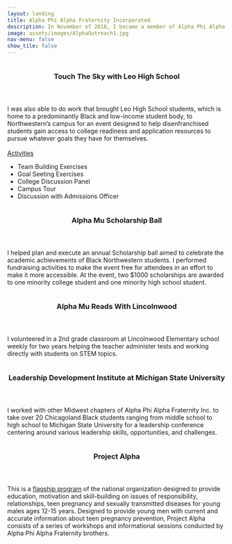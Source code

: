 ```yaml
---
layout: landing
title: Alpha Phi Alpha Fraternity Incorporated
description: In November of 2018, I became a member of Alpha Phi Alpha Fraternity Incorporated, a historically Black Greek Lettered Organization, while at Northwestern University. This organization, founded in 1906 at Cornell University, is dedicated to developing leaders, promoting brotherhood and academic excellence, while providing service and advocacy for our communities. This page highlights some of the outreach efforts I have been involved in as part of my time in the fraternity.
image: assets/images/AlphaOutreach1.jpg
nav-menu: false
show_tile: false
---
```


<!-- Main -->
<div id="main">

<!-- One -->
<!-- <section id="one">
	<div class="inner">
		<header class="major">
			<h2>Sed amet aliquam</h2>
		</header>
		<p>Nullam et orci eu lorem consequat tincidunt vivamus et sagittis magna sed nunc rhoncus condimentum sem. In efficitur ligula tate urna. Maecenas massa vel lacinia pellentesque lorem ipsum dolor. Nullam et orci eu lorem consequat tincidunt. Vivamus et sagittis libero. Nullam et orci eu lorem consequat tincidunt vivamus et sagittis magna sed nunc rhoncus condimentum sem. In efficitur ligula tate urna.</p>
	</div>
</section> -->

<!-- Two -->
<section id="two" class="spotlights">
	<section>
		<a>
			<img src="{% link assets/images/Picture1.jpg %}" alt="" data-position="center center" />
		</a>
		<div class="content">
			<div class="inner">
				<header class="major">
					<h3>Touch The Sky with Leo High School</h3>
				</header>
				<p>I was also able to do work that brought Leo High School students, which is home to a predominantly Black and low-income student body, to Northwestern’s campus for an event designed to help disenfranchised students gain access to college readiness and application resources to pursue whatever goals they have for themselves. <br><br>
                <u>Activities</u>
                <ul>
			        <li>Team Building Exercises</li>
			        <li>Goal Seeting Exercises</li>
                    <li>College Discussion Panel</li>
			        <li>Campus Tour</li>
                    <li>Discussion with Admissions Officer</li>
		        </ul>
                </p>
			</div>
		</div>
	</section>
	<section>
		<a>
			<img src="{% link assets/images/scholarshipball.jpg %}" alt="" data-position="top center" />
		</a>
		<div class="content">
			<div class="inner">
				<header class="major">
					<h3>Alpha Mu Scholarship Ball</h3>
				</header>
				<p>I helped plan and execute an annual Scholarship ball aimed to celebrate the academic achievements of Black Northwestern students. I performed fundraising activities to make the event free for attendees in an effort to make it more accessible. At the event, two $1000 scholarships are awarded to one minority college student and one minority high school student.</p>
			</div>
		</div>
	</section>
	<section>
		<a>
			<img src="{% link assets/images/lincolnwood.jpg %}" alt="" data-position="25% 25%" />
		</a>
		<div class="content">
			<div class="inner">
				<header class="major">
					<h3>Alpha Mu Reads With Lincolnwood</h3>
				</header>
				<p>I volunteered in a 2nd grade classroom at Lincolnwood Elementary school weekly for two years helping the teacher administer tests and working directly with students on STEM topics.</p>
			</div>
		</div>
	</section>
	<section>
		<a>
			<img src="{% link assets/images/ldi.jpg %}" alt="" data-position="top center" />
		</a>
		<div class="content">
			<div class="inner">
				<header class="major">
					<h3>Leadership Development Institute at Michigan State University</h3>
				</header>
				<p>I worked with other Midwest chapters of Alpha Phi Alpha Fraternity Inc. to take over 20 Chicagoland Black students ranging from middle school to high school to Michigan State University for a leadership conference centering around various leadership skills, opportunities, and challenges. </p>
			</div>
		</div>
	</section>
    <section>
		<a>
			<img src="{% link assets/images/projectalpha.jpeg %}" alt="" data-position="top center" />
		</a>
		<div class="content">
			<div class="inner">
				<header class="major">
					<h3>Project Alpha</h3>
				</header>
				<p>This is a <a href="https://apa1906.net/national-programs/project-alpha/">flagship program</a> of the national organization designed to provide education, motivation and skill-building on issues of responsibility, relationships, teen pregnancy and sexually transmitted diseases for young males ages 12-15 years. Designed to provide young men with current and accurate information about teen pregnancy prevention, Project Alpha consists of a series of workshops and informational sessions conducted by Alpha Phi Alpha Fraternity brothers.</p>
			</div>
		</div>
	</section>
</section>



<!-- Three -->
<!--section id="three">
	<div class="inner">
		<header class="major">
			<h2>Massa libero</h2>
		</header>
		<p>Nullam et orci eu lorem consequat tincidunt vivamus et sagittis libero. Mauris aliquet magna magna sed nunc rhoncus pharetra. Pellentesque condimentum sem. In efficitur ligula tate urna. Maecenas laoreet massa vel lacinia pellentesque lorem ipsum dolor. Nullam et orci eu lorem consequat tincidunt. Vivamus et sagittis libero. Mauris aliquet magna magna sed nunc rhoncus amet pharetra et feugiat tempus.</p>
		<ul class="actions">
			<li><a href="generic.html" class="button next">Get Started</a></li>
		</ul>
	</div>
</section-->

</div>

